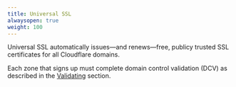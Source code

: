 ```yaml
---
title: Universal SSL
alwaysopen: true
weight: 100
---
```


Universal SSL automatically issues—and renews—free, publicy trusted SSL certificates for all Cloudflare domains.

Each zone that signs up must complete domain control validation (DCV) as described in the [Validating](/ssl/universal-ssl/validating) section.
